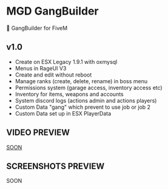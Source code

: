 
# MGD GangBuilder
🔫 GangBuilder for FiveM

## v1.0

- Create on ESX Legacy 1.9.1 with oxmysql
- Menus in RageUI V3
- Create and edit without reboot
- Manage ranks (create, delete, rename) in boss menu
- Permissions system (garage access, inventory access etc)
- Inventory for items, weapons and accounts
- System discord logs (actions admin and actions players)
- Custom Data "gang" which prevent to use job or job 2
- Custom Data set up in ESX PlayerData

## VIDEO PREVIEW
[SOON](#)

## SCREENSHOTS PREVIEW
SOON
